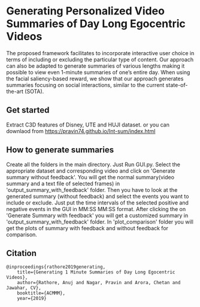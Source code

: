 # Generating Personalized Video Summaries of Day Long Egocentric Videos

The proposed framework facilitates to incorporate interactive user choice in terms of including or excluding the
particular type of content. Our approach can also be adapted to generate summaries of various lengths making it possible to view even 1-minute summaries of one’s entire day. When using the facial saliency-based reward, we show that our approach generates summaries focusing on social interactions, similar to the current state-of-the-art (SOTA).
## Get started
Extract C3D features of Disney, UTE and HUJI dataset. or you can downlaod from https://pravin74.github.io/Int-sum/index.html

## How to generate summaries

Create all the folders in the main directory.
Just Run GUI.py. Select the appropriate dataset and corresponding video and click on 'Generate summary without feedback'. You will get the normal summary(video summary and a text file of selected frames) in 'output_summary_with_feedback' folder. Then you have to look at the generated summary (without feedback) and select the events you want to include or exclude. Just put the time intervals of the selected positive and negative events in the GUI in MM:SS MM:SS format. 
After clicking the on 'Generate Summary with feedback' you will get a customized summary in 'output_summary_with_feedback' folder.  In 'plot_comparison' folder you will get the plots of summary with feedback and without feedback for comparison.
## Citation
```
@inproceedings{rathore2019generating,
	title={Generating 1 Minute Summaries of Day Long Egocentric Videos},
	author={Rathore, Anuj and Nagar, Pravin and Arora, Chetan and Jawahar, CV},
	booktitle={ACMMM},
	year={2019}
```
